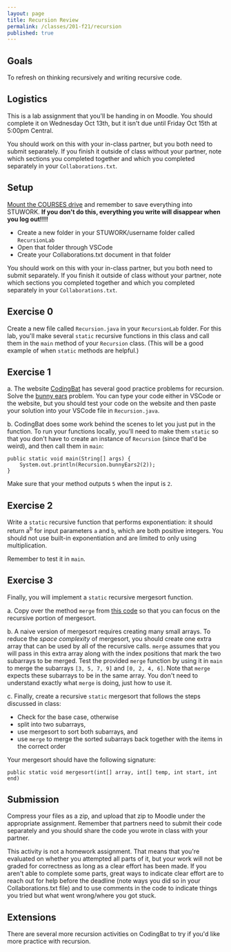 ```yaml
---
layout: page
title: Recursion Review
permalink: /classes/201-f21/recursion
published: true
---
```


## Goals
To refresh on thinking recursively and writing recursive code.

## Logistics
This is a lab assignment that you'll be handing in on Moodle. You should complete it on Wednesday Oct 13th, but it isn't due until Friday Oct 15th at 5:00pm Central.

You should work on this with your in-class partner, but you both need to submit separately. 
If you finish it outside of class without your partner, note which sections you completed together and which you completed separately in your `Collaborations.txt`.

## Setup
[Mount the COURSES drive](https://wiki.carleton.edu/pages/viewpage.action?spaceKey=carl&title=CS+111+and+201+workflow+in+CS+labs) and remember to save everything into STUWORK. **If you don't do this, everything you write will disappear when you log out!!!!**
* Create a new folder in your STUWORK/username folder called `RecursionLab`
* Open that folder through VSCode
* Create your Collaborations.txt document in that folder

You should work on this with your in-class partner, but you both need to submit separately. 
If you finish it outside of class without your partner, note which sections you completed together and which you completed separately in your `Collaborations.txt`.

## Exercise 0
Create a new file called `Recursion.java` in your `RecursionLab` folder.
For this lab, you'll make several `static` recursive functions in this class and call them in the `main` method of your `Recursion` class.
(This will be a good example of when `static` methods are helpful.)

## Exercise 1

a. The website [CodingBat](https://codingbat.com/) has several good practice problems for recursion. Solve the [bunny ears](https://codingbat.com/prob/p107330) problem. You can type your code either in VSCode or the website, but you should test your code on the website and then paste your solution into your VSCode file in `Recursion.java`.

b. CodingBat does some work behind the scenes to let you just put in the function. To run your functions locally, you'll need to make them `static` so that you don't have to create an instance of `Recursion` (since that'd be weird), and then call them in `main`:
```
public static void main(String[] args) {
    System.out.println(Recursion.bunnyEars2(2));
}
```
Make sure that your method outputs `5` when the input is `2`.


## Exercise 2
Write a `static` recursive function that performs exponentiation: it should return a<sup>b</sup> for input parameters `a` and `b`, which are both positive integers. You should not use built-in exponentiation and are limited to only using multiplication.

Remember to test it in `main`.

## Exercise 3
Finally, you will implement a `static` recursive mergesort function. 

a. Copy over the method `merge` from [this code](Recursion.java) so that you can focus on the recursive portion of mergesort.

b. A naive version of mergesort requires creating many small arrays. To reduce the *space complexity* of mergesort, you should create one extra array that can be used by all of the recursive calls. `merge` assumes that you will pass in this extra array along with the index positions that mark the two subarrays to be merged. Test the provided `merge` function by using it in `main` to merge the subarrays `[3, 5, 7, 9]` and `[0, 2, 4, 6]`. Note that `merge` expects these subarrays to be in the same array. You don't need to understand exactly what `merge` is doing, just how to use it.

c. Finally, create a recursive `static` mergesort that follows the steps discussed in class:

* Check for the base case, otherwise 
* split into two subarrays,
* use mergesort to sort both subarrays, and
* use `merge` to merge the sorted subarrays back together with the items in the correct order

Your mergesort should have the following signature:
```
public static void mergesort(int[] array, int[] temp, int start, int end)
```

## Submission
Compress your files as a zip, and upload that zip to Moodle under the appropriate assignment.
Remember that partners need to submit their code separately and you should share the code you wrote in class with your partner.

This activity is not a homework assignment. That means that you're evaluated on whether you attempted all parts of it, but your work will not be graded for correctness as long as a clear effort has been made. If you aren't able to complete some parts, great ways to indicate clear effort are to reach out for help before the deadline (note ways you did so in your Collaborations.txt file) and to use comments in the code to indicate things you tried but what went wrong/where you got stuck.

## Extensions
There are several more recursion activities on CodingBat to try if you'd like more practice with recursion.